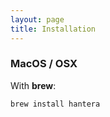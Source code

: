 ```yaml
---
layout: page
title: Installation
---
```

### MacOS / OSX

With **brew**:

```shell
brew install hantera
```
